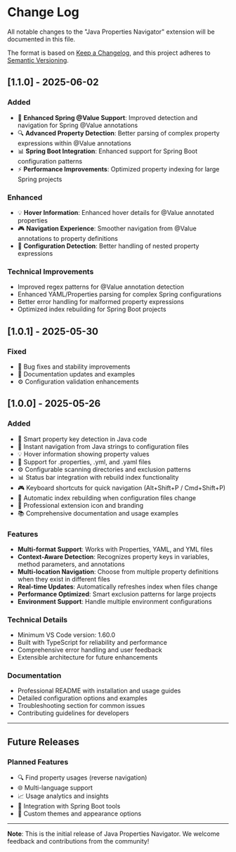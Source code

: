 # Change Log

All notable changes to the "Java Properties Navigator" extension will be documented in this file.

The format is based on [Keep a Changelog](https://keepachangelog.com/en/1.0.0/),
and this project adheres to [Semantic Versioning](https://semver.org/spec/v2.0.0.html).

## [1.1.0] - 2025-06-02

### Added
- 🎯 **Enhanced Spring @Value Support**: Improved detection and navigation for Spring @Value annotations
- 🔍 **Advanced Property Detection**: Better parsing of complex property expressions within @Value annotations
- 📊 **Spring Boot Integration**: Enhanced support for Spring Boot configuration patterns
- ⚡ **Performance Improvements**: Optimized property indexing for large Spring projects

### Enhanced
- 💡 **Hover Information**: Enhanced hover details for @Value annotated properties
- 🎮 **Navigation Experience**: Smoother navigation from @Value annotations to property definitions
- 🔧 **Configuration Detection**: Better handling of nested property expressions

### Technical Improvements
- Improved regex patterns for @Value annotation detection
- Enhanced YAML/Properties parsing for complex Spring configurations
- Better error handling for malformed property expressions
- Optimized index rebuilding for Spring Boot projects

## [1.0.1] - 2025-05-30

### Fixed
- 🐛 Bug fixes and stability improvements
- 📝 Documentation updates and examples
- ⚙️ Configuration validation enhancements

## [1.0.0] - 2025-05-26

### Added
- 🎯 Smart property key detection in Java code
- 🚀 Instant navigation from Java strings to configuration files
- 💡 Hover information showing property values
- 🔧 Support for .properties, .yml, and .yaml files
- ⚙️ Configurable scanning directories and exclusion patterns
- 📊 Status bar integration with rebuild index functionality
- 🎮 Keyboard shortcuts for quick navigation (Alt+Shift+P / Cmd+Shift+P)
- 🔄 Automatic index rebuilding when configuration files change
- 🎨 Professional extension icon and branding
- 📚 Comprehensive documentation and usage examples

### Features
- **Multi-format Support**: Works with Properties, YAML, and YML files
- **Context-Aware Detection**: Recognizes property keys in variables, method parameters, and annotations
- **Multi-location Navigation**: Choose from multiple property definitions when they exist in different files
- **Real-time Updates**: Automatically refreshes index when files change
- **Performance Optimized**: Smart exclusion patterns for large projects
- **Environment Support**: Handle multiple environment configurations

### Technical Details
- Minimum VS Code version: 1.60.0
- Built with TypeScript for reliability and performance
- Comprehensive error handling and user feedback
- Extensible architecture for future enhancements

### Documentation
- Professional README with installation and usage guides
- Detailed configuration options and examples
- Troubleshooting section for common issues
- Contributing guidelines for developers

---

## Future Releases

### Planned Features
- 🔍 Find property usages (reverse navigation)
- 🌐 Multi-language support
- 📈 Usage analytics and insights
- 🔗 Integration with Spring Boot tools
- 🎨 Custom themes and appearance options

---

**Note**: This is the initial release of Java Properties Navigator. We welcome feedback and contributions from the community! 